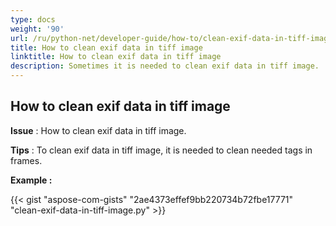 ```yaml
---
type: docs
weight: '90'
url: /ru/python-net/developer-guide/how-to/clean-exif-data-in-tiff-image
title: How to clean exif data in tiff image
linktitle: How to clean exif data in tiff image
description: Sometimes it is needed to clean exif data in tiff image.
---
```


**How to clean exif data in tiff image**
-----------------------------------------

**Issue** : How to clean exif data in tiff image.

**Tips** : To clean exif data in tiff image, it is needed to clean needed tags in frames.

**Example :**

{{< gist "aspose-com-gists" "2ae4373effef9bb220734b72fbe17771" "clean-exif-data-in-tiff-image.py" >}}
